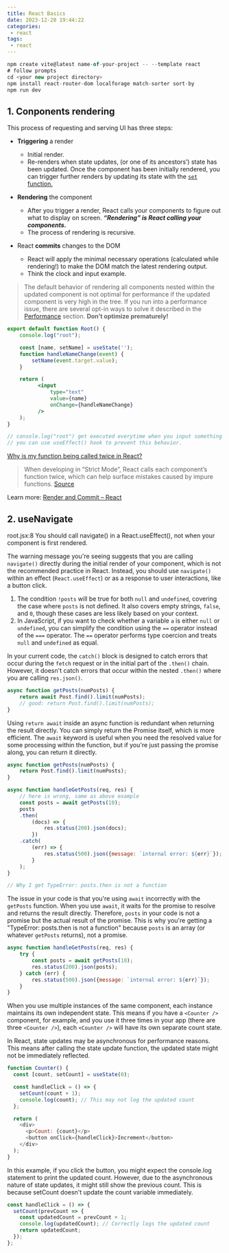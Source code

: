 ```yaml
---
title: React Basics
date: 2023-12-20 19:44:22
categories:
 - react
tags:
 - react
---
```



```js
npm create vite@latest name-of-your-project -- --template react
# follow prompts
cd <your new project directory>
npm install react-router-dom localforage match-sorter sort-by
npm run dev
```

## 1. Conponents rendering

This process of requesting and serving UI has three steps:

- **Triggering** a render
  - Initial render.
  - Re-renders when state updates, (or one of its ancestors’) state has been updated. Once the component has been initially rendered, you can trigger further renders by updating its state with the [`set` function.](https://react.dev/reference/react/useState#setstate)
  
- **Rendering** the component
  - After you trigger a render, React calls your components to figure out what to display on screen. ***“Rendering” is React calling your components.***
  - The process of rendering is recursive. 
  
- React **commits** changes to the DOM
  - React will apply the minimal necessary operations (calculated while rendering!) to make the DOM match the latest rendering output. 
  - Think the clock and input example. 


> The default behavior of rendering all components nested within the updated component is not optimal for performance if the updated component is very high in the tree. If you run into a performance issue, there are several opt-in ways to solve it described in the [Performance](https://reactjs.org/docs/optimizing-performance.html) section. **Don’t optimize prematurely!**

```jsx
export default function Root() {
    console.log("root");

    const [name, setName] = useState('');
    function handleNameChange(event) {
        setName(event.target.value);
    }

    return (
          <input
              type="text"
              value={name}
              onChange={handleNameChange}
          />
    );
}

// console.log("root") get executed everytime when you input something into the <input>
// you can use useEffect() hook to prevent this behavior.
```

[Why is my function being called twice in React?](https://stackoverflow.com/questions/50819162/why-is-my-function-being-called-twice-in-react)

> When developing in “Strict Mode”, React calls each component’s function twice, which can help surface mistakes caused by impure functions. [Source](https://react.dev/learn/render-and-commit)

Learn more: [Render and Commit – React](https://react.dev/learn/render-and-commit)

## 2. useNavigate

root.jsx:8 You should call navigate() in a React.useEffect(), not when your component is first rendered.

The warning message you're seeing suggests that you are calling `navigate()` directly during the initial render of your component, which is not the recommended practice in React. Instead, you should use `navigate()` within an effect (`React.useEffect`) or as a response to user interactions, like a button click.

1. The condition `!posts` will be true for both `null` and `undefined`, covering the case where `posts` is not defined. It also covers empty strings, `false`, and `0`, though these cases are less likely based on your context.
2. In JavaScript, if you want to check whether a variable `a` is either `null` or `undefined`, you can simplify the condition using the `==` operator instead of the `===` operator. The `==` operator performs type coercion and treats `null` and `undefined` as equal. 

In your current code, the `catch()` block is designed to catch errors that occur during the `fetch` request or in the initial part of the `.then()` chain. However, it doesn't catch errors that occur within the nested `.then()` where you are calling `res.json()`.

```js
async function getPosts(numPosts) {
    return await Post.find().limit(numPosts);
    // good: return Post.find().limit(numPosts);
}
```

Using `return await` inside an async function is redundant when returning the result directly. You can simply return the Promise itself, which is more efficient. The `await` keyword is useful when you need the resolved value for some processing within the function, but if you're just passing the promise along, you can return it directly.

```js
async function getPosts(numPosts) {
    return Post.find().limit(numPosts);
}

async function handleGetPosts(req, res) {
    // here is wrong, same as above example
    const posts = await getPosts(10);
    posts
    .then(
        (docs) => {
            res.status(200).json(docs);
        })
    .catch(
        (err) => {
            res.status(500).json({message: `internal error: ${err}`});
        }
    );
}

// Why I get TypeError: posts.then is not a function
```

The issue in your code is that you're using `await` incorrectly with the `getPosts` function. When you use `await`, it waits for the promise to resolve and returns the result directly. Therefore, `posts` in your code is not a promise but the actual result of the promise. This is why you're getting a "TypeError: posts.then is not a function" because `posts` is an array (or whatever `getPosts` returns), not a promise.

```js
async function handleGetPosts(req, res) {
    try {
        const posts = await getPosts(10);
        res.status(200).json(posts);
    } catch (err) {
        res.status(500).json({message: `internal error: ${err}`});
    }
}
```


When you use multiple instances of the same component, each instance maintains its own independent state. This means if you have a `<Counter />` component, for example, and you use it three times in your app (there are three `<Counter />`), each `<Counter />` will have its own separate count state.

In React, state updates may be asynchronous for performance reasons. This means after calling the state update function, the updated state might not be immediately reflected.

```js
function Counter() {
  const [count, setCount] = useState(0);

  const handleClick = () => {
    setCount(count + 1);
    console.log(count); // This may not log the updated count
  };

  return (
    <div>
      <p>Count: {count}</p>
      <button onClick={handleClick}>Increment</button>
    </div>
  );
}
```

In this example, if you click the button, you might expect the console.log statement to print the updated count. However, due to the asynchronous nature of state updates, it might still show the previous count. This is because setCount doesn't update the count variable immediately.

```js
const handleClick = () => {
  setCount(prevCount => {
    const updatedCount = prevCount + 1;
    console.log(updatedCount); // Correctly logs the updated count
    return updatedCount;
  });
};
```
